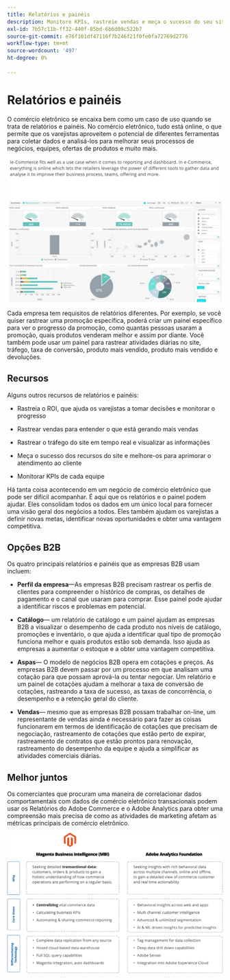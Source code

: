 ```yaml
---
title: Relatórios e painéis
description: Monitore KPIs, rastreie vendas e meça o sucesso do seu site de comércio eletrônico com relatórios e painéis.
exl-id: 7b57c11b-ff32-440f-85bd-6b6d09c522b7
source-git-commit: e76f101df47116f7b246f21f0fe0fa72769d2776
workflow-type: tm+mt
source-wordcount: '497'
ht-degree: 0%

---
```


# Relatórios e painéis

O comércio eletrônico se encaixa bem como um caso de uso quando se trata de relatórios e painéis. No comércio eletrônico, tudo está online, o que permite que os varejistas aproveitem o potencial de diferentes ferramentas para coletar dados e analisá-los para melhorar seus processos de negócios, equipes, ofertas de produtos e muito mais.

![Exemplo de painel de relatório](../../assets/playbooks/dashboard-example.png)

Cada empresa tem requisitos de relatórios diferentes. Por exemplo, se você quiser rastrear uma promoção específica, poderá criar um painel específico para ver o progresso da promoção, como quantas pessoas usaram a promoção, quais produtos venderam melhor e assim por diante. Você também pode usar um painel para rastrear atividades diárias no site, tráfego, taxa de conversão, produto mais vendido, produto mais vendido e devoluções.

## Recursos

Alguns outros recursos de relatórios e painéis:

- Rastreia o ROI, que ajuda os varejistas a tomar decisões e monitorar o progresso

- Rastrear vendas para entender o que está gerando mais vendas

- Rastrear o tráfego do site em tempo real e visualizar as informações

- Meça o sucesso dos recursos do site e melhore-os para aprimorar o atendimento ao cliente

- Monitorar KPIs de cada equipe

Há tanta coisa acontecendo em um negócio de comércio eletrônico que pode ser difícil acompanhar. É aqui que os relatórios e o painel podem ajudar. Eles consolidam todos os dados em um único local para fornecer uma visão geral dos negócios a todos. Eles também ajudam os varejistas a definir novas metas, identificar novas oportunidades e obter uma vantagem competitiva.

## Opções B2B

Os quatro principais relatórios e painéis que as empresas B2B usam incluem:

- **Perfil da empresa**—As empresas B2B precisam rastrear os perfis de clientes para compreender o histórico de compras, os detalhes de pagamento e o canal que usaram para comprar. Esse painel pode ajudar a identificar riscos e problemas em potencial.

- **Catálogo**— um relatório de catálogo e um painel ajudam as empresas B2B a visualizar o desempenho de cada produto nos níveis de catálogo, promoções e inventário, o que ajuda a identificar qual tipo de promoção funciona melhor e quais produtos estão sob demanda. Isso ajuda as empresas a aumentar o estoque e a obter uma vantagem competitiva.

- **Aspas**— O modelo de negócios B2B opera em cotações e preços. As empresas B2B devem passar por um processo em que analisam uma cotação para que possam aprová-la ou tentar negociar. Um relatório e um painel de cotações ajudam a melhorar a taxa de conversão de cotações, rastreando a taxa de sucesso, as taxas de concorrência, o desempenho e a retenção geral do cliente.

- **Vendas**— mesmo que as empresas B2B possam trabalhar on-line, um representante de vendas ainda é necessário para fazer as coisas funcionarem em termos de identificação de cotações que precisam de negociação, rastreamento de cotações que estão perto de expirar, rastreamento de contratos que estão prontos para renovação, rastreamento do desempenho da equipe e ajuda a simplificar as atividades comerciais diárias.

## Melhor juntos

Os comerciantes que procuram uma maneira de correlacionar dados comportamentais com dados de comércio eletrônico transacionais podem usar os Relatórios do Adobe Commerce e o Adobe Analytics para obter uma compreensão mais precisa de como as atividades de marketing afetam as métricas principais de comércio eletrônico.

![Diagrama de relatórios](../../assets/playbooks/reporting-diagram.png)
